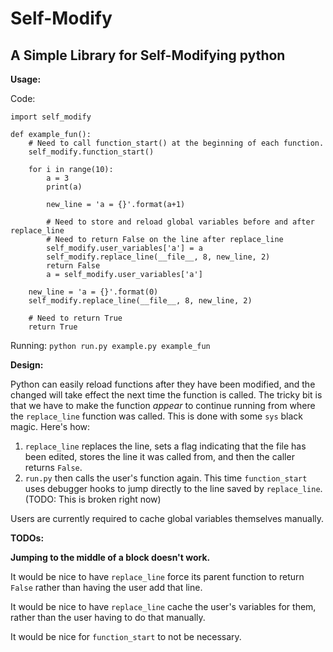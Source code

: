 # Self-Modify
## A Simple Library for Self-Modifying python

**Usage:**

Code:

```
import self_modify

def example_fun():
    # Need to call function_start() at the beginning of each function.
    self_modify.function_start()

    for i in range(10):
        a = 3
        print(a)

        new_line = 'a = {}'.format(a+1)

        # Need to store and reload global variables before and after replace_line
        # Need to return False on the line after replace_line
        self_modify.user_variables['a'] = a
        self_modify.replace_line(__file__, 8, new_line, 2)
        return False
        a = self_modify.user_variables['a']

    new_line = 'a = {}'.format(0)
    self_modify.replace_line(__file__, 8, new_line, 2)

    # Need to return True
    return True
```

Running: `python run.py example.py example_fun`

**Design:**

Python can easily reload functions after they have been modified, and the changed will take effect the next time the function is called. The tricky bit is that we have to make the function _appear_ to continue running from where the `replace_line` function was called. This is done with some `sys` black magic. Here's how:

1. `replace_line` replaces the line, sets a flag indicating that the file has been edited, stores the line it was called from, and then the caller returns `False`.
2. `run.py` then calls the user's function again. This time `function_start` uses debugger hooks to jump directly to the line saved by `replace_line`. (TODO: This is broken right now)

Users are currently required to cache global variables themselves manually.

**TODOs:**

**Jumping to the middle of a block doesn't work.**

It would be nice to have `replace_line` force its parent function to return `False` rather than having the user add that line.

It would be nice to have `replace_line` cache the user's variables for them, rather than the user having to do that manually.

It would be nice for `function_start` to not be necessary.
